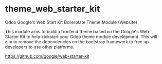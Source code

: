 theme_web_starter_kit
=====================

Odoo Google's Web Start Kit Boilerplate Theme Module (Website)

This module aims to build a frontend theme based on the Google's Web Starter Kit to help kickstart your Odoo theme module development. This will aim to remove the dependencies on the bootstrap framework to free up developers to use other platforms.

https://github.com/google/web-starter-kit
